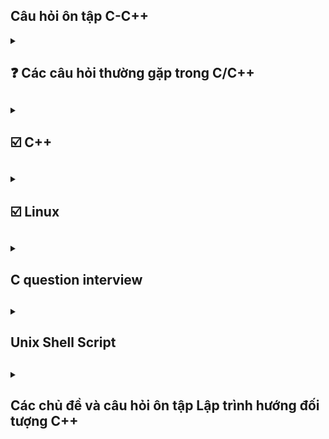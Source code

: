 ## Câu hỏi ôn tập C-C++ 
<details> 
<summary><h2> ❓ Các câu hỏi thường gặp trong C/C++<h2></summary>
<details>
    <summary><h3>⭐Tại sao lại sử dụng ngôn ngữ C<h3></summary>
    
C có nhiều ưu điểm chẳng hạn như : về mặc tốc độ, tính linh hoạt tính module và khả năng mở rộng. đặc biệt nó gần với ngôn ngữ máy cho khả năng linh hoạt vể kiểm soát vùng nhớ tác động lên phần cứng sâu hơn. 
</details>

<details>
    <summary><h3>⭐ Điểm khác biệt C/C++ <h3></summary>

C là ngôn ngữ cơ sở nền tảng cho nhiều ngôn ngữ khác, trong đó bao gồm c++, vì vậy c và c++ có nhiều điểm khác biệt nhau. C theo hướng thủ tục còn c++ hướng đối tượng. 
    
Hướng thủ tục là c chia nhỏ chương trình thành các hàm và hoạt động theo trình tự nhất định. C được trình bài theo hướng tuyến tính thông qua các hàm không có khái niệm lớp hay đối tượng như c++. các hàm của C thì hoạt động độc lập và không có khái niệm đóng gói hay kế thừa như c++.
Về biến thì các biến toàn cục và cục bộ được dùng để chia sẽ dữ liệu giữa giữa các hàm nhưng không có khả năng ẩn nó bên trong 1 đối tuọng .

Quy trình thực thi: thì C thực thi từ trên xuống dưới theo thứ tự, Không có khả năng Đa hình nay nạp chồng 1 cách linh hoạt như c++.

</details>

<details>
    <summary><h3> ⭐ Làm thế nào để tăng và giảm trong C <h3></summary>

++variable or variable++ 

> Sự khác nhau của chúng

++variable : Tăng trước sau dó mới dùng giá trị đó 
```c
int i = 7;
int x = 3;
int c = 7 + (++x) = 11;
```
variable++ : dùng rồi mới tăng 
```c
int i = 7;
int x = 3;
int c = 7 + (x++) = 10;
```

</details>

<details>
    <summary><h3>⭐ Khái niệm con trỏ treo lơ lửng trong C<h3></summary>

Là 1 con trỏ đến 1 vùng nhớ được giải phóng hay đến vùng nhớ k hợp lệ. Khi một con trỏ trở thành con trỏ lơ lửng việc sử dụng sẽ gây ra hậu quả không mông muốn. Khi ta cố gắng tri cập vào địa chỉ của con trỏ lơ lững ta có thể gặp lỗi runtime hay crash hoặc kết quả không đoán trước được.

</details>

<details>
    <summary><h3>⭐ Cách để bạn có thể lấy được dữ liệu người dùng <h3></summary>

Dùng scanf() để đọc giá trị từ bàn phím. Đọc dữ liệu theo các định dạng đã được chỉ định 
</details>

<details>
    <summary><h3>⭐ So sánh global variable và local variable <h3></summary>

- Về thời gian tồn tại
    G_var : tồn tại đến khi chương trình kết thúc.
    L_var : tồn tại trong func mà nó được khởi tạo và sẽ đươc giải phóng khi func kết thúc.
    Static L_var : sẽ tồn tại đến khi chương trình kết thúc. nhưng nó chỉ được gọi tại func khai báo nó. và giữ nguyên giá trị khi được gọi lại tại hàm.
- Về vị trí lưu trữ : 
    G_var: được lưu ở phân vùng data or bss tùy thuộc vào cách khai báo.
    L_var: được lưu tại phân vùng stack của bộ nhớ.
    static l_var : được lưu tương tự như G_var. 

</details>

<details>
    <summary><h3>⭐ String có phải là một kiểu dữ liệu không <h3></summary>

- String không phải là một kiểu dữ liệu nguyên thủy. thay vào đó chuổi trong C được biểu diễn thông qua một mảng ký tự(char []) được kết thúc bằng '\0' null character.
- String có thể được khai báo ở stack head hay là cả .rodata (read only data) dùng con trỏ để trỏ đến phân vùng đó.

</details>

<details>
    <summary><h3>⭐ Library<h3></summary>
Có 2 loại lib là static lib và dynamic lib(shared lib)
>> Sự khác nhau giữa chúng 
    Static lib : là tập hợp các file object đã biên dịch sẵn liên kết lại thành 1 file .a (unix) hay lib(win) Khi biên dịch toàn bộ mã cần thiết từ static lib sẽ được nhúng thảng vào file thực thi . 
    = load nhanh hơn không cần reslove symbol lúc runtime 
    = file thực thi lớn, cần build lại chương trình lúc cập nhật, có thể taoj bản dư thừa củ cùng một thư viện dùng các ứng dụng khác nhau 
    dynamic lib: là thư viện biên dịch riêng biệt .so (unix) hay .dll (win) khi biên dịch chỉ thông tin metadata và sysbol được nhúng vào file thực thi 
    = kích thước file thực thi nhỏ hơn, dễ cập nhật thư viện mà không cần build lại chương trình, các ứng dụng khác nhau có thể dùng chung 1 bản thư viện 
    = Phụ thuộc vào file trên hệ thống thiếu .so hay dll sẽ không chạy, việc resolve symbol có thể mất thời gian lúc runtime, rủi ro version mismatch
</details>

<details>
    <summary><h3>⭐ Khái niệm statck trong C/c++<h3></summary>

là dạng cấu trúc dữ liệu FILO: có nghĩa là dữ liệu đưa vào đầu tiên sẽ nằm dưới đái và khi lấy ra sẽ lấy từ trên xuống.
Stack có bộ nhớ rất thấp tùy thuộc vào kiến trúc hệ điều hành. nếu khai báo vượt quá sẽ gây ra lỗi tràn stack (Stack overflow)
</details>

<details>
    <summary><h3>⭐ Điều gì xảy ra khi một ngoại lệ (exception) được ném ra và không được bắt<h3></summary>

- Ứng dụng bị dừng đột ngột : hệ điều hành trình biên dịch sẽ chấm dứt quá trình thực thi của chương trình để ngăn chặn hành vi không mong muốn 
- Thông báo lỗi hệ thống
- Rò rỉ tài nguyên : Ngoại lệ xảy ra trong khi tài nguyên như tệp tin, bộ nhớ hoặc kết nối mạng đang được sử dụng mà không có cơ chế giải phóng có thể dẫn đến rò rỉ tài nguyên.
- Trạng thái không nhất quán : Nếu chương trình thực hiện 1 thao tác quan trọng(ví dụ như cập nhật dữ liệu) dữ liệu có thể bị sai lệch hoặc không được lưu trữ đầy đủ 
- Ảnh hưởng đến trạng thái người dùng : Trong các ứng dụng giao diện người dùng một ngoại lệ không được xử lý có thể khiến ứng dụng bị treo .
</details>

<details>
    <summary><h3>⭐ Điều gì xảy ra khi ta cố gắn giải phóng con trỏ đã giải phóng trc đó <h3></summary>

- Lỗi segmentation fault Hệ thống có thể phát hiện lỗi truy cập bộ nhớ không hợp lệ và chấm dứt chương trình với lỗi segmentation fault 
- Lỗi khó đoán định : Bộ nhớ có thể thay đổi không mong muốn, dẫn đến hành vi kỳ lại trong chương trình mà khó xác định nguyên nhân .
- Rò rỉ hoặc hỏng bộ nhớ: một số hệ thống quản lý bộ nhớ có thể cấp phát lại vùng nhớ bị giải phóng, gây ra lỗi truy suất dữ liệu hoặc chương trình treo.
- Lỗ hỏng bảo mật 
</details>

<details>
    <summary><h3>⭐ Cấu trúc dữ liệu tree<h3></summary>

- Là một kiểu cấu trúc phân cấp trong đó mỗi phần tử(node) có thể có nhiều phần tử con Một số loại cây phổ biến 

Binary tree(cây nhị phân) : mỗi note có tối đa 2 phần tử con  
binary search tree cây nhị phân có tính chất đặt biệt. Với mỗi node, tất cả các giá trị bên trái nhỏ hơn node và các giá trị bên phải lớn hơn node 
B-tree : được dùng trong nhiều hệ thống tệp
AVL-tree Cây Bts có thêm tập tính cân bằng để đảm bảo hiệu xuất tốt khi tìm kiếm.  
</details>

<details>
    <summary><h3>⭐ Khái niệm binary tree<h3></summary>

-> cấu trúc dữ liệu dạng cây mỗi node có tối đa 2 node con một bên trái 1 bên phải , có 1 node root từ đó các node con được xây dựng dựa trên node root. 
-> Có thể rỗng, tức là không có node nào. 

</details>

<details>
<summary><h3>⭐ Sự khác biệt của delete và delete [] trong c++<h3></summary>

-> cả 2 đều được dùng để giải phóng bộ nhớ của một đối tượng được cấp phát bằng new.
->> delete : giải phóng một đối tượng được cấp phát bằng new.
->> delete[] : giải phóng một mảng đối tưởng cấp phát bằng new[].
</details>

<details>
<summary><h3>⭐  <h3></summary>
</details>
</details>

<details>
<summary><h2>☑️ C++ <h2></summary>

<details>
<summary><h3>🌏 Class and Object<h3></summary>

-> Class là gì :  class là một kiểu cấu trúc dữ liệu trong c++ do người dùng tự định nghĩa dùng để mô tả các thuộc tính và phương thức. class là một khuôn mẫu sẽ không tốn bộ nhớ ram cho đến khi được dùng để khởi tạo.
-> object là gì : là 1 đối tượng được khai báo tư class và nó sẽ chiếm một vùng nhớ cụ thể trên ram để lưu trữ dữ liệu và cung cấp các phương thức của class.

<details>
<summary><h4>💙 Constructor and destructor <h4></summary>
-> Constructor là gì : Constructor là 1 phương thức đặt biệt, được gọi khi khởi tạo object. mục đích là khởi tạo giá trị ban đầu cho obj. 
->> Đặc điểm : có trùng tên với class và không có kiểu trả về kể cả kiểu void, có thể overload được với các parameter khác nhau.

-> Destructor  là gì : ngược lại với destructor là 1 phương thức được gọi tự động khi object ra khỏi phạm vi hoạt động hoặc bị giải phóng.
->> Đặc điểm : giống tên class nhưng có dấu ngã và kcos tham số và k overload.

</details>
<details>
<summary><h4>💙 Copy constructor<h4></summary>

-> là 1 contructor đặt biệt để tạo 1 đối tương mới bằng cách sao chep giá trị của 1 obj hiện có. nó được dùng nếu bạn muốn đảm bảo quá trình copy 1 cách chính xác và và kiểm soát được hành vi sao chep. 
->> Tham số truyền vào là 1 tham chiếu hằng đến 1 obj 
->> copy là 1 khái niệm và deep copy hay shallow là 1 quá trình thực hiện 

```c++
class obj1 {
    public:
    int x ;
    obj1(int a) : x(a){}
    obj1(const obj1 &a){
        x = a.x;
    }
};

int main(void){
    obj1 myObj(2);
    obj1 my_2 = myObj;
    printf("%d",my_2.x); // => out 2
    return 0;
}
```
</details>
<details>
<summary><h4>💙 Move constructor <h4></summary>

-> Move constructor la gi : là 1 constructỏ đặc biệt thay vì sao chép lại nó sẽ lấy giá trị của 1 obj sẵn có và đặt giá trị của obj có sẵn về trạng thái hợp lệ nhưng rỗng (con trỏ của đối tượng cũng sẽ là con trỏ null pointer) 

-> ứng dụng: khi làm việc với dữ liệu lớn(như mảng hay danh sách hoặc đối tượng có vùng nhớ động) thì giúp giảm tài nguyên và tối ưu chi phí. đảm bảo thao tác nhanh chống mà không tạo ra bản sao.

```c++
class obj1 {
    public:
    int* x ;
    obj1(int a) : x(a){}
    obj1(obj1 &&a){
        x =new int(a.x);
    }
};

int main (void){
    obj1 my_1(2);
    obj1 my_2 = std::move(my_1);
    my_1.x ; /// khong co gi
    my_2.x ; /// 2
}
```
</details>

<details>
<summary><h4>💙 Shallow copy <h4></summary>

-> tạo bản sao chứa tham chiếu hoặc con trỏ đến dữ liệu góc thay vì sao chép toàn bộ. vì vậy khi thay đổi giá trị thì đối tượng gốc cũng bị ảnh hưởng. do cùng tham chiếu đến 1 địa chỉ.
-> lưu ý shallow copy có thể gây lỗi , đặt biệt trong trường hợp giải phóng bộ nhớ. con trỏ obj còn lại sẽ bị tình trạng con trỏ lơ lửng.
```c++
class obj1 {
    public:
    int* x ;
    obj1(int a) {
        x = new int (a);
    }
    obj1(const obj1 &a){
        x =a.x;
    }
};

int main (void){
    obj1 my_1(2);
    obj1 my_2 = my_1;
    my_1.x ; /// 2
    my_2.x ; /// 2
}
```
</details>
<details>
<summary><h4>💙 Deep copy  <h4></summary>

-> là cách sao chép mà các đối tượng bằng cachs nhân bản hoàn toàn và nó đều đọc lập và không chia sẽ vùng nhớ với đối tượng gốc.
```c++
class obj1 {
    public:
    int* x ;
    obj1(int a) {
        x = new int (a);
    }
    obj1(const obj1 &a){
        x =new int (*a.x);
    }
};

int main (void){
    obj1 my_1(2);
    obj1 my_2 = my_1;
    my_1.x ; /// 2
    my_2.x ; /// 2
    *my_2.x =3;
    my_1.x ; /// 2
    my_2.x ; /// 3  
}
```

</details>
<details>
<summary><h4>💙 Friend  <h4></summary>

-> dungf để khai báo một hàm hoặc 1 class là bạn bè của 1 class khác khi 1 hàm hoặc 1 class đuocwj khai báo friend nó có quyền truy cập vào các thành viên (private) or protected mặc dù theo mặc định thì các hàm này chỉ cps thể truy cập từ bên trong class.
```c++
class myObj{
    private : 
    int x;
    public :
    myObj(int a) : x(a){}

    friend void display (const myObj &obj);
}

void display (const myObj &obj){
    printf("%d", obj.x);
}

int main (){
    myObj o1(1);
    display(o1); // 1
    return 0;
}
/////////////////
class myObj{
    private : 
    int x;
    public :
    myObj(int a) : x(a){}

    friend class B;
}
class B{
    public:
    void display (const myObj &obj){
    printf("%d", obj.x);
}
}

int main (){
    myObj o1(1);
    B o2;
    o2.display(o1); // 1
    return 0;
}
```
</details>
<details>
<summary><h4>💙 this pointer <h4></summary>

-> COn tror this được sử dụng bên trong class giúp tham chiếu đến đối tượng hiện tại đang goi thành viên của class. 

->> Chỉ dùng bên trong class luôn trỏ đến đối tượng hiện tại tức là đối tượng mà phương thức đó đang gọi giúp tham chiếu đến chính đối tượng hiện tại đâg gọi thành viên của class. Hữu ích khi có sự trùng lập giữa biến và tham số giúp phân biệt rõ ràng hơn

</details>
</details>

<details>
<summary><h3>🌏 Overloading <h3></summary>

- Overloading là gì : là một kỹ thuật trong c++ cho phép nạp chồng các hàm toán tử có tên trùng nhau nhưng có các chức năng khác nhau, dựa vào số lượng hoặc kiểu tham số mà ta cung cấp. overloading giúp cho mã nguồn linh hoạt và dễ đọc hơn

- lưu ý khi dùng không thể overload :: .* . . hai hàm chỉ dựa trên kiểu trả về

- overloading  function : sử dụng 1 tên hàm cho nhiều chức năng dựa vào tham số truyền vào.
- operator overloading : mở rộng chức năng của toán tử để làm việc với kiểu dữ liệu tùy chỉnh.

<details>
<summary><h4>💙 copy <h4></summary>

- Khi operator overloading = kiểm soát đối tuongjw được gán từ đối tượng khác

- Toán tử này nó khác với copy constructor nó chỉ được gọi khi cả 2 đã tồn tại 

```c++
class my_obj{
    private :
        int * data;
    public :
        my_obj(int a){
            data = new int(a);
        }
        my_obj& operator=(const my_obj& obj){
            if (this != &obj){
                delete data;
                *(this->data) = new(*obj.data);
            }
            return *this;
        }
};

int main void {
    my_obj o1(12);
    my_obj o2(1);
    o2 = o1;
    // o2.data =12
}

```
</details>
<details>
<summary><h4>💙 Move <h4></summary>

tương tự như move constructor thì move operator cũng là duy chuyển dữ liệu từ đối tượng này sang đối tượng khác và đưa dữ liệu của đối tưởng củ thành rỗng . chỉ khác là nó chỉ áp dụng cho 2 đối tượng đã tạo rồi. 

```c++
class my_obj{
    private :
        int * data;
    public :
        my_obj(int a){
            data = new int(a);
        }
        my_obj& operator=(const my_obj& obj){
            if (this != &obj){
                delete data;
                *(this->data) = new(*obj.data);
                obj.data = nullptr; 
            }
            return *this;
        }
};

int main void {
    my_obj o1(12);
    my_obj o2(1);
    o2 = std::move(o1);
    // o2.data =12
    // o1.data = null
}

```
</details>

<details>
<summary><h4>💙 member function <h4></summary>

- khi overloading member function thì các member đó có thể cùng trong 1 class cùng tên với nhau nhưg sẽ khác các parameter 
</details>

</details>

<details>
<summary><h3>🌏 Inheritance <h3></summary>

- Inheritance là gì : Cho phép các lớp con kế thừa các thuộc tính và phương thức của lớp khác. Mục đích là giảm thiểu mã nguồn tái sữ dụng lại mã.

- public Inheritance : lớp con kế thừa các thành phần của lớp cha và đặt nó ở trạng public bên lớp con. các trạng thái protected được kế thưa nhưng sẽ vẫn ở trạng thái protected và chỉ có thể truy cập bằng các phương thức được cup cấp ở lớp con.Đối vói private khi kế thừa thì lớp con vẫn có nhưng các thành phần này phải được gọi từ public tại lớp cha khai báo và lớp con kế thừa.

- protected Inheritance : lớp con kế thừa và đặt các kế thừa ở trạng thái protected tức là không thể gọi bên ngoài nhưng có thể gọi thông qua các method mà lớp con cung cấp và có thể kế thừa cho các lớp con tiếp theo.

- private Inheritance : Lớp con kế thừa và đặt tất cả các thuộc tính về pravite. thành viên private của lớp cha vẫn phải gọi qua phương thức được khai báo ở lớp cha. còn các thành viên ở protected or public vẫn có thể truy cập qua phương thức của lớp con. nhưng các kế thừa sau sẽ phải được gọi qua phương thức của lớp lớn hơn.

<details>
<summary><h4>💙 Constructor and destructor <h4></summary>

- Khi lóp con được khởi tạo thì nó sẽ gọi constructor của lớp cha trước. nếu lớp cha không có constructor thì chương trinhf sẽ tạo 1 constructor cho lớp lớp đó. nếu lớp cha k khai báo constructor defaul mà khai báo constructor có tham số cài đặ thì lớp con phải gọi tường minh trước VD:
```c++
class parent {
    private : 
        int data;
    public :
        parent(int a) : data(a){}
};

class child : public parent {
    private : 
        int data;
    public :
        chill(int value ) : parent(value){}
};
```

</details>

<details>
<summary><h4>💙 Copy and move <h4></summary>

Copy hoặc Move Constructor trong Kế thừa:

Copy/Move Constructor không chỉ ở lớp con mà còn ở lớp cha:

Khi lớp con có copy constructor hoặc move constructor, lớp con phải tường minh gọi copy hoặc move constructor của lớp cha.

Nếu không gọi tường minh, copy/move constructor mặc định của lớp cha (nếu có) sẽ được gọi tự động.

Constructor mặc định và Constructor đặc biệt:

C++ sẽ tự động tạo constructor mặc định (default constructor), copy constructor mặc định, hoặc move constructor mặc định cho lớp, nhưng:

Chỉ khi lớp không khai báo bất kỳ constructor nào.

Nếu lớp có các trường hợp đặc biệt như con trỏ hoặc quản lý vùng nhớ động, và không định nghĩa copy/move constructor tường minh, các constructor mặc định có thể không được tạo, dẫn đến lỗi biên dịch hoặc lỗi khi chạy chương trình (runtime).

Khi đã khai báo constructor bất kỳ:

Nếu một lớp đã khai báo constructor (ví dụ, constructor có tham số), C++ sẽ không tạo constructor mặc định hoặc copy/move constructor mặc định.

Điều này là do C++ coi rằng lập trình viên muốn tự kiểm soát cách đối tượng được khởi tạo.

Khi lớp cha chỉ có constructor tham số, mà lớp con không gọi tường minh copy/move constructor của lớp cha, điều này sẽ gây lỗi biên dịch.

Hậu quả khi không gọi tường minh trong kế thừa:

Khi lớp cha không có constructor mặc định và lớp con không gọi tường minh copy/move constructor của lớp cha, chương trình không thể biên dịch được do thiếu cách khởi tạo phù hợp cho lớp cha.

</details>

</details>

<details>
<summary><h3>🌏 Polymorphism  <h3></summary>

- là tính đa hình trong lập trình hướng đối tượng cho phép 1 đối tượng có thể biểu diễn theo nhiều thuộc tính khác nhau giúp tăng tính linh hoạt mở rộng trong thiết kế chương trình.

- có 2 loại đa hình : 
    
    compiler-time polymorphims : đây là loại đa hình quyết định cách thức hoạt động  của đối tượng tại thời điểm biên dịch chương trình.

    runtime polymorphism : quyết đinh cách thức tại thời điểm chạy. DDuocj thực hiện thông qua kế thừa hoặc hàm ảo hóa(virtual function)

<details>
<summary><h4>💙 Virtual <h4></summary>

- là 1 method trong lớp base được thiết kế để có thể ghi đè bởi các lớp dẫn xuất, cho phép thực hiện runtime-polymorphism. 

- khi 1 phương thức được khai báo virtual điều này có nghĩa là lớp dẫn xuất có thể overide lại cùng tên cùng tham số 

- c++ tạo 1 bảng đặt biệt Vtable chứa các con trỏ đến các phương thức tương ứng của đối tượng thay vì phương thức của lớp cơ sở. tại thời gian chạy con trỏ được sử dụng đê truy cập đến phương thức thực tế của đối tượng. 

- Dùng chung virtual cùng với destructor trong kế thừa đảm bảo destructor của lớp cơ sở được gọi một cách chuẩn sat ví dụ như trong trường hợp dùng con trỏ lớp cơ sở để quản lý đối tượng của lớp dẫn suất mà không dùng virtual thì khi chúng ra giải phóng con trỏ chỉ giải phòng vùng nhớ của lớp cơ sở lớp dẫn xuất k được gọi destructor đúng cách.

vd : khi dùng chung với virtual destructor

```c++
class base{
    private :
        int a
    public : 
        base(int a) : this->a(a){}
        virtual ~base(){
            cout << "Base destructor called" << endl;
        };
};

class derived : public base {
    private:
    int* data;

public:
    derived() {
        data = new int[100]; // Cấp phát vùng nhớ
        cout << "Derived constructor called" << endl;
    }

    ~derived() { // Destructor của lớp dẫn xuất
        delete[] data; // Giải phóng vùng nhớ
        cout << "Derived destructor called" << endl;
    }
};

int main(void){
    base *obj = new derived();
    delete obj;
}
```

    output : Derived destructor called
             Base destructor called




</details>
<details>
<summary><h4>💙 Abstract <h4></summary>

- Đươc sử dụng để định nghĩa 1 khung chung hoặc giao diện cho các lớp dẫn suất. Nó k được sử dụng trực tiếp mà được khai báo qua các lớp con.

- Note : các lớp kế thừa phải khai báo nó không thì chính lớp đó cũng thành 1 abstract . Nên có các virtual destructor để đảm bảo được hủy đúng cách.

- lợi ích là nó tanwng tính linh hoạt và khả năng mở rộng. các lớp mới dễ dàng kế thừa và triển khai mà không cần thay đổi mã nguồn hiện tại. Hổ trợ đa hình giúp các đối tượng khác nhau có thể xử lý thông qua 1 giao diện chung.

</details>
</details>

<details>
<summary><h3>🌏 Smart pointer  <h3></summary>

- smart pointer là một khái niệm dùng để quản lý tự động vùng nhớ động và tài nguyên, thay vì phải lo lắng về việc giải phóng vùng nhớ sau khi dùng. Smart pointer sẽ tự động giải phóng sau khi dùng tránh rò rỉ và duoble delete trong lập trình.

- Các loại smart pointer

    Unique pointer : Chỉ định rỏ quuyền sở hữu ownship của tài nguyên , tại 1 thời điểm chỉ có 1 unique pointer không thể sao chép nhưng có thể move nó. 

    Share poniter : Hổ trợ nhiều đối tượng chia sẽ quyền sở hữu, nó dùng reference count để đếm số lượng đối tượng đang sở hữu khi mà = 0 thì sẽ tự động giải phóng vùng nhớ. 

```c++
int main (void){
    std::share_ptr<int> ptr_1 = std::make_share<int>(20); // count = 1
    {
        std::shared_ptr<int> ptr2 = ptr1; //count = 2
    }
    //count = 1
    return 0;  // count = 0

}
```
    Luu y khi dùng share_pointer phải tránh vòng lập tham chiếu như share A = share b ; và share b lại = share a nếu như vậy referent count sẽ không bao giờ bằng 0; 

    Cách giải quyết là dùng weak pointer vì weak pointer không tăng vòng lập tham chiếu. nó chỉ theo dỗi share poniter mà không tham gia vào quyền sở hữu

</details>

<details>
<summary><h3>🌏 STL<h3></summary>

- Là 1 thư viện tiêu chuẩn trong c++ cung cấp 1 tập hợp các công cụ mạnh mẻ trong c++ để làm việc với cấu trúc dữ liệu và thuật toán. Nó được thiết kế để giúp Dev dễ dàng thao tác với dữ liệu đồng thời đảm bảo tính hiệu quả trong việc quản lý bộ nhớ, xử lý các phép toán, và thực thi các thuật toán phổ biến. 

- Container : là 1 cấu trúc dữ liệu giúp nó quản lý cá nhóm phân tử  các contaner tiêu biểu như list vector 

- Algorithm : STL cung cấp các thuật toán được định nghĩa trước để xử lý dữ liệu như: Sắp xếp (sort) Tìm kiếm (find) Duyệt (for_each) Loại bỏ (remove) Thuật toán hoạt động trên các container thông qua iterators.

- Iterarors : Iterators là công cụ để duyệt qua các phần tử trong containers. Nó tương tự con trỏ, giúp bạn truy cập tuần tự các phần tử.

- Lợi ích của STL:

        Tăng năng suất lập trình:
        Giảm thời gian viết mã nhờ các công cụ đã được tối ưu và thử nghiệm kỹ lưỡng.

        Tính linh hoạt:
        STL cung cấp các công cụ có thể làm việc với bất kỳ loại dữ liệu nào thông qua templates.

        Hiệu suất cao:
        Các cấu trúc dữ liệu và thuật toán trong STL được tối ưu hóa để hoạt động hiệu quả cả về tốc độ và sử dụng bộ nhớ.

        Mã nguồn dễ đọc và bảo trì:
        Sử dụng STL làm cho mã nguồn ngắn gọn, dễ hiểu và có tính module cao.

<details>
<summary><h4>💙 Templates <h4></summary>

- Cung cấp một cách để tạo ra các hàm hoặc các lớp mà kiểu dữ liệu được định nghĩa 1 cách tổng quát. Khi sử dụng templates c++ sẽ tạo ra các phiên bản cụ thể của các hàm hoặc các lớp tương ứng trong quá trình biên dịch

- Function templates : Cho phép định nghĩa hàm với kiểu dữ liệu tổng quát

vd 
```c++
template <typename T>
T add(T a, T b){
    return a+b;
}

int main(void){
    add<float>(5.6, 1.2); // add = 6.7 float
    add<int>(12,3); // 15 int
}

```

- Class template : ddinhj nghia lop voi nhieu kieu du lieu khac nhau

```c++
template <typename A>
class base{
    A data;
    base(A data) : this->data(data){}
    ~base();
}

int main(){
    base<int> obj_1(1); // data = int = 1
    base<string> obj_2("Khoi"); // data = string = Khoi
}
```





</details>

</details>

<details>
<summary><h3>🌏 Lambda expressions<h3></summary>

- Là 1 hàm ẩn danh được khai báo ngay tại nơi cần sử dụng. nó hoạt động như 1 hàm bình thường nhưng có 1 số điểm khác biệt : Không cần đặt tên , có thể truyền trực tiếp vào hàm khác, có thể bắt biến từ môi trường bên ngoài. 

- lợi ích viết hàm ngắn gọn xử lý lọgic ngay tại thời điểm và nó thích hợp với các hàm STL library.  

cấu trúc 
```c++
    [capture] (int x) {body}
    capture : bắt biến từ môi trường bên ngoài 
    (int x) : parameter 
    {body} : xử lý logic 
```

Vd 
```C++
int main (void){
    auto num = [](int a ){return a+1 };
    num(1); // num =2

    vector<int> a = {1,2,3,4,5};

    for_each(a.begin();a.end();
        [](int x){
            cout << x<<endl;
        } 
    );
}

```
</details>

</details>

<details>
<summary><h2>☑️  Linux <h2></summary>

- Là 1 hệ điều hành mã nguồn mở, thuộc họ hệ điều hành giống Unix được xây dựng dựa trên nhân linux. Nổi tiếng với tính linh hoạt ổn định và bảo mật. Thường dùng cho máy chủ, thiết bị nhúng và cả máy tính cá nhân. Đặc điểm nổi bật của Linux là mã nguồn mở, cho phép mọi ng có thể xem và sửa đổi và phân phối mã nguồn điều này làm cho cộng đồng mạnh mẻ và liên tục cải tiến. 

<details>
<summary><h3> porting <h3></summary>

- điều chỉnh và thích ứng mã nguồn của 1 driver vốn có để có thể hoạt động trên 1 kiến trúc khác .
Việc porting là cần thiết :
    - khác kiến trúc như ẢRM x86 
    - Thay đổi API kernel 
    \- Yêu cầu nền tảng cụ thể \
1. khi porting bạn cần làm các bước nào 
- đọc data sheet của thiết bị mục tiêu , tài liệu API kernel cảu phiên bản mục tiêu. 
- XẤc định mã nguồn driver hiện tại
- thiết lập toolchain phù hợp 

</details>

<details>
<summary><h3> Linux memory managetment<h3></summary>

- Không gian địa chỉ (address space)
    2 phần :
        
        Không gian địa chỉ ảo : mõi tiến trình có 1 không gian địa chỉ ảo riêng. Là 1 phạm vi địa chỉ mà một tiến trình nhìn thấy điều này mang lại 1 số lợi ích. 
        
            - các tiến trình không thể trực tiếp truy cập bộ nhớ của nhau. Tăng cường bảo mật và ổ định. 
        
            - các tiến trình sẽ làm việc với các địa chỉ ảo liên tục 
        
            - chả các trang bộ nhớ (demand paging) được sử dụng mới được tải vào bộ nhớ vật lý khi cần thiết.
       
        Không gian địa chỉ của kernel : kernel cũng có không gian địa chỉ riêng chứa mã và dữ liệu ánh xạ đến bộ nhớ vật lý. 

- Phân trang (paging): Cả không gian địa chỉ ảo và bộ nhớ vật lý đều được chia thành các trang cố định (thường 4kb trên x86)
    
    Bảng trang (table page) Kernel duy trì các bảng trang này để ánh xạ các địa chỉ ảo của tiến trình tới các địa chỉ vật lý thực tế. .
    
    TLB (translation Lookaside buffer) : tăng tốc độ dịch từ địa chỉ ảo sang địa chỉ vật lý bằng cách lưu các ánh xạ gần nhất. 

- Không gian của 1 địa chỉ ảo của 1 tiến trình được chia thành các vùng nhớ khác nhau. stack heap data text bss

1. Linux sử dụng cơ chế phân trang như nào ?

    - Chia Bộ nhớ : Bộ nhớ Vật lý ram được chia thanhf các page. 
                    Không gian địa chỉ của 1 tiến trình cũng được chia thành các trang ảo.

    - Ánh xạ (mapping) : Khi 1 tiến trình truy cập một địa chỉ ảo, phần cứng sẽ phối hợp với kernel để dịch địa chỉ ảo thành 1 địa chỉ vật lý tương ứng. 

    - Demand paging là linux sử dụng 1 kỹ thuật gọi là Demand paging để 1 trang ảo chỉ được tại vào địa chỉ vật lý khi tiến trình thực sự cố gắng truy cập vào. Khi 1 tiến trình khởi chạy hầu hết cac tiến trình của nó không được tải .

    - Page fault: nếu tiến trình truy cập vào 1 trang chưa được tại vào địa chỉ vật lý trên ram or là đã bị swaping) Khi đó cpu sẽ chuyển quyền cho điều khiển cho kernel 
</details>
<details>
<summary><h3> process <h3></summary>

tạo ra 1 tiến trình mới bằng dùng hàm fork tiến trinhg gọi fork thì tiến trình đó được gọi là tiến trình cha. tiến trình con đucợ tạo ra sẽ copy lại các thuộc tính của tiến trình cha nhưng 2 tiến trình này sẽ nằm riêng biệt ở 2 vùng nhớ khác nhau. 

2 lệnh ;à getpid() : gọi id của tiến trình đang gọi nó
        getppid() : gọi ra id của tiến trình cha.

Process managemet : 

khi tiến trình con kết thúc (exit()) thì sẽ gửi đến process cha 1 status tiến trình cha sẽ bắt status đó bằng hàm wait ().
khi wait đucợ gọi nó sẽ bị block. wait() trả về 2 giá trị 1 pid, 2 status kết thúc(fail or true) 
wait có 1 hạn chế là nếu có nhiều process con thì bất cứ tiến trình con nào kết thúc wait đều trả về. nên sinh ra 1 wait id để xác định đúng tiến trình con kết thúc

tiên trnhf orphane và zombie :
Khi tiến trình cha kết thúc trước tiến trình con thì process con gọi là process mồ côi(orphane). 
    Tiến trình con khi này được tiến trình lớn hơn PID =1 thu làm con
Khi con bị skill trước khi cha gọi wait thì tiến trình đó là tiến trình zombie
    Con nó sẽ không thể dùng kill để kết trình được nữa.
    -> các rủi ro : tài nguyên của hệ thống là giới hạn nên các tiến trình cũng có số lượng nhất định
    dẫn đến các bảng pid_t 
    cách giải quyết là kill process cha process zombie sẽ trở thành process mồ coi được pid 1 quản lý bên trong thằng 1 sẽ tự động gọi ra wait để thu nhận con. 
    dùng signal child để bắt lấy mỗi khi tiến trình con kết thúc. 

</details>
<details>

<summary><h3>⏩ Linux file system <h3></summary>

- Tổng quan về file 
    
    Regular file : các file như file text, file excutable
    Directories file : file chứa các file khác.
    Character device file: file đại diện cho các thiết bị không có địa chỉ vùng nhớ. (các ngoại vi như chuộc )
    Block deviec file: File đại diện cho các thiết bị có địa chỉ vùng nhớ (usb bộ nhớ)
    Link file : file đại diện cho file khác. 
        -Hard link: Chia sẻ dữ liệu, file này mất thì file kia vẫn dùng được.

        -Soft link: Chỉ dẫn đường tới file gốc, file gốc mất thì link bị "hỏng."
    
    Socket file : file đại diện cho socket
    pipe file : file đại diện cho pipe

- Phân quyền 

    -rwxrw-rw-

    dấu dầu tiên là loại file 
    3 vị trí têp là là user (u) : 
    3 vị trí kế là group (g) : Linux cho phép add ng dùng vào group nên chỉ có ng trong group mới được sữa
    3 vị trí cuối là other (o) : ai cũng có quyến sữa

    read (r), write (w), excute(x)

lệnh đổi user , sudo chown <name> <file>
lệnh đổi về root 
sudo chown root file_name
Thay đổi nhóm:

bash
sudo chown :root file_name
Thay đổi cả user và group:

bash
sudo chown root:root file_name

giao tiếp với file có các hàm như system call 

open (file, flag mode) return fd(file descriptor)

write (fd, buf, size)




</details>
<details>

<summary><h3>⏩ Multi-Threading <h3></summary>

- cho phép chương trình thực thi nhiều tác vụ đồng thời với nhau. từ đó tăng hiệu suất và giảm thời gian chờ của ứng dụng 

- contextswitch time : thread switch lẹ hơn process.
- Share memory : các thread nằm cùng 1 process dễ dàng trao đổi dữ liệu với nhau . Trên hệ thống multi-core thì các thread có thể hoạt song song với nhau. Nếu 1 thread mà bị block thì các thread khác vẫn hoạt động bình thường. và khi tạo 1 thread thì chúng sẽ được đặt trong stack segment. 

- Nếu crashed thì các threads trên cùng 1 process sẽ bị tạm dừng ngay. Các thread thì nó sẽ ngang hàng với nhau. 

- Để định danh 1 thread thì nó là threadID có thể là số nguyên hoặc nó là 1 struct thông thường nó là 1 struct. Để mà so sánh 2 thằng struct này thì có hàm pthread_self() : threadID và pthread_equal() : truyền vào 2 thread và trả lại kết quả xem nó có giống nhau không .

- Khi viết 1 hàm main process thì hàm đó đc gọi là main thread luôn. tiến trình mà chỉ có main thread thì đơn luồng. còn tiến trình mà tạo thread là đa luồng. 

</details>
<details>

<summary><h3>⏩ Socket <h3></summary>

- là 1 cơ chế truyền thông cho phép các tiến trình có thể giao tiếp với nhau trên cùng 1 thiết bị hay kể cả là khác thiết bị.

- socket được đại diện bởi 1 file socket descriptor. thông tin được mô tả trong file socket 1 domain, type, protocol. 

-> Domain : Unix domain, Internet domain

    Unix domain : giao tiếp giữa các tiến trình trê cung 1 thiết bị.

    Internet domain : giao riếp thông qua Internet IPV4 IPV6.

-> Type có 2 loại : 

    Stream socket (TCP) : qua 3 bước bắt tay để tạo liên kết 
    -> Bind 
    -> Listen 
    -> accept 
    - dữ liệu truyền đi tin cậy đảm bảo nhận theo thứ tự , yêu cầu tạo kết nối trước khi truyền, thường dùng khi chuỗi dữ liệu bit

    Datagram socket (UDP) : nó đơn giản hơn TCP
    - Không tin cậy dữ liệu truyền đi có thể mất, khoogn theo thứ tự, không có thông báo khi truyền lỗi. Không cần tạo kế nối trước khi truền. Truyền data ngay cả khi tiến trình khác k tồn tại. Thường được dùng nếu dữ liệu là các gói tin,


-> ptotocol là cách thức đóng gói dữ liệu cung 1 cập Domain và type chỉ tồn tại 1 protocol nên thường bằng 0 

các bước dùng các system call socket (stream)

Master :
    socket : tạo file socket
    blind : gán socket với địa chỉ
    listen : lắng nghe các kết nối trong hàng đợi
    accept : chấp nhận các kết nối.
client
    connect -> master accept 

    sau đó giữa 2 socket sẽ trao đổi qua read anh write

các bước dùng các system call socket (UDP)

    socket : tạo file socket
    blind : gán socket với địa chỉ

    sau đó giữa 2 socket sẽ trao đổi qua read anh write
</details>
<details>

<summary><h3>⏩ Character device file <h3></summary>

- là mọt loại file trên linux/ unix dùng để giao tiếp giữa user space và kernel space bằng cách ghi và đọc từng byte thường được sử dungjh các thiết bị như usb, thiết bị ngoại vi. đây là cách hữu ích để truyền dữ liệu hoặc gửi yêu cầu. 

- Majo và Minor Là : Là 2 thông số quan trọng trong quản lý các thiết bị và tệp thiết bị. Major number đại diện cho trình điều khiển tương ứng mà kernel dùng để giao tiếp với thiết bị. Minor number là loại cụ thể mà Major quản lý. 

- Class đại diện cho 1 nhóm thiết bị cùng loại giúp cho việc tổ chức và quản lý thiết bị tốt hơn. khi tạo classs các thiết bị cùng 1 class sẽ xuat hienj trong sys/class.

- class hổ trợ tạo device file tương ứng trong dev khong cần phải tạo thủ công bằng mknod. 

- dễ dàng mwor rộng tái sử dụng do nó tạo 1 giao diện chung cho tát cả các thiết bị trong cùng 1 nhóm 

- thích hợp với hệ thống sysfs nó sẽ tạo ra các entry tương ứng trong sysfs. Entry chứa các thuộc tính trạng thái của thiết bị cho phép người dùng hoặc ứng dụng thao tác với thiết bị thông qua các tệp trong sys/class

các lệnh tạo 

    int alloc_chrdev_region(dev_t * dev, unsigned baseminor, unsigned count, const char * name); lệnh cấp phát mijor, minor

    struct class : struct tạo class 

    struct class * __class_create(struct module * owner, const char * name, struct lock_class_key * key); : lệnh tạo class

    struct device * device_create(struct class * class, struct device * parent, dev_t devt, void * drvdata, const char * fmt, ...); lệnh tạo device
    
trong linux khi các lệnh tạo sẽ có các leebnhj hủy tương ứng

như class thì class_destroy, device_destroy
cấp phát thì có lệnh hủy cấp pháp unregister_chrdev_region : hủy đăng ký mijor and minor.

- Cấu trúc cdev struct là một phần của charactor device interface. Cấu trúc của nó giúp dễ dàng đăng ký và quản lý thiết bị với kernel. Mỗi thiết bị ký tự trong kernrnel thường được liên kết với instance của struct cdev. Nó liên kết thiết bị với hàm gọi hệ thống systemcall như open read, write , ioctl thông qua file_operations.

các thành phần chính của nó : 
    
    Kobject : đối tượng quản lý. 
    const struct file_opeartions *ops trỏ đến bảng hàm thao tác trên file
    dev_t dev : lưu Mijor minor.
    count : số lượng thiết bị quản lý

Example 
```c
#include <linux/module.h> 
#include <linux/fs.h>
#include <linux/device.h>
#include <linux/cdev.h>

struct __MDEV{
    struct class *m_class;
    dev_t m_dev;
    struct cdev m_cdev;
}mdev_t;

/*Function prototype*/
static ssize_t m_read(struct file *flip, char __user *buf, size_t size, loff_t *offset );
static ssize_t m_write(struct file *flip, char __user *buf, size_t size, loff_t *offset );
static int m_open(struct inode *inode, struct file *flip);
static void m_close(struct inode *inode, struct file *flip);

static struct file_operations fops = {
    .owner = THIS_MODULE,
    .read = m_read,
    .write = m_write,
    .open = m_open,
    .release = m_close
};
static int __init module_init(void){
    /*alloc region*/

    if (alloc_chrdev_region(&mdev_t.m_dev, 0,1,"m_dev") < 0){
        pr_err(" Alloc region failed\n");
    }

    /*create class*/
    mdev_t.m_class = class_create(THIS_MOUDLE,"class_dev");

    if(device_create(mdev_t.m_class,NULL, mdev_t.m_dev,NULL, "m_device") < 0){
        pr_err("error");
    }

    /*Create cdev struct*/
    cdev_init(&mdev_t.m_cdev,&fops);

    /*adding charracter device to the systerm*/
    cdev_add(&mdev_t.m_cdev,mdev_t.mdev, 1 );
}

```
</details>
<details>
<summary><h3>⏩ Sysfs<h3></summary>

Sysfs là gì : là 1 hệ thống tập tin ảo trong linux cung cấp giao diện giúp người dùng có thể truy cập và cấu hình các thông số của kernel thông qua hệ thống tập tin 
thường được gắn vào /sys nó thay thế /proc ở mục đích rỏ hơn ở thông tin hệ thống. 
sys tập trung vào thông tin phân cứng và kernel trong khi đó proc thì cung cấp tập trung vào thông tin tiến trình 

- Để tạo sysfs cần dùng kobject hoặc device_create_file() sau khi tạo sẽ xuất hiện entry bên trong /sys

- sysfs hổ trợ các thao tác độc ghi qua attribute có callback  show() để đọc hoặc strore() để ghi.

- ứng dụng thực tế quản lý thiết bị phần cứng mà không truy vấn trực tiếp đến kernel 

- Có thể thay đổi thông số kernel thông qua cách ghi data mà không cần reboot 

- nó có ảnh hưởng đến hiệu suất hệ thống nhưng không đáng kể vì nó lưu thông tin kernel ở dạng file text đơn giản. nếu 1 driver ghi vào file sys ở tốc độ cao nó có thể gây quá tải I/O.

- rủi ro khi dùng sysfs như : ghi nhầm thông tin phần cứng. Lộ thông tin phần cứng. cần đặt quyền truy cập đúng để tránh những thay đổi không mong muốn. 


</details>

<details>
<summary><h3>⏩ device-tree <h3></summary>

- Device tree là một file mô tả phần cứng ở dạng cấu trúc cây, mỗi device là 1 node mỗi node sẽ mang các thuộc tính và các thuộc tính có thể được mang dữ liệu hoặc để tróng.

- Vai trò của device tree : giúp hệ điều hành hiểu và quản lý phần cứng không sửa kernel. 
- Cấu trúc là dạng cây : với các device là các node, mỗi node có các thuộc tính và con của nó có thể là node khác. 
- Hoạt động : khi khởi động kernel sẽ đọc device tree để nhận diện phần cứng.
- Khai báo : thường được viết theo ngôn ngữ DTS(device tree source) và biên dịch thành DTB để kernel dùng. 
- ứng dungpj phổ biến trên các hệ thống linux chạy trên kiến trúc ARM đăcj biệt thiết bị nhúng.

cấu trúc device tree : 

kiểu dữ liệu số nguyên 32 bit đặt trong dấu <>
string trong dấu "".
boolean là 1 thuộc tính trống nếu khai báo trong device tree tức là nó true. không thì nó mặc địa false.

-> quy ước đặt tên : <name>[@address]{propertive} name lên đến 31 ký tự . address chỉ được dùng để truy cập vào node có thể không khai báo luôn. 

ALias, lable, pHandle

    aliases {
    ethernet0 = &fec;
    gpio0 = &gpio1;
    gpio1 = &gpio2;
    mmc0 = &usdhc1;
    [...]
    };
    gpio1: gpio@0209c000 {
        compatible = "fsl,imx6q-gpio", "fsl,imx35-gpio";
        [...]
    };
    node_label: nodename@reg {
        [...];
        gpios = <&gpio1 7 GPIO_ACTIVE_HIGH>;
    };

lable là cách để định danh 1 node bằng 1 cái tên duy nhất thực tế tên này được chuyển thành 1 giá trị 32bit ở DT compiler. ở ví dụ trên thì gpio1 và node_label là lable. 

Phandle là 1 giá trị 32bit liên kết với node. Và được sử dụng để định danh 1 node để có thể tham chiếu đến node dó từ thuộc tính của node khác. bằng cách sử dụng <&gpio1> ta có thể trỏ đến 1 node có tên là lable là gpio1

Để kernel có thể kiểm soát hể cả cây tìm 1 node thì khái niệm alias ra đời . Alias không được dùng trực tiếp tròn DT nhưng nó sẽ được kernel dùng. Ta có thể dùng hàm find_node_by_alias() để tìm đến 1 node 

lưu ý nến không định danh phandle ở node muốn trỏ tới thì phải dùng lable hoặc alias để dùng phandle tham chiếu đến nếu muốn gọi node từ node kahcs

vd khong dùng lable tham chiếu phải định danh phandle là số nguyên ở node muốn dùng làm tham chiếu 

    gpio@0209c000 {
        compatible = "fsl,imx6q-gpio";
        phandle = <0x1>;  // Định danh node bằng phandle
    };

    led {
        gpios = <&0x1 7 GPIO_ACTIVE_HIGH>;
    };





</details>

<details>
<summary><h3>⏩ U-boot <h3></summary>

- là 1 bootloader mã nguồn mở sử dụng rộng rải trong embedded linux để khởi động hệ thống và tải kernel vào bộ nhớ. U-boot hỗ trợ nhiều kiến trúc phần cứng khác nhau từ ARM, x86, đến powerPC. U-bôot giúp nhà phát triển thiết lập hệ thống ban đầu và chuẩn bị môi trường để kernel hoạt động. 

- các giai đoạn trong quá trình của u-boot gòm :
    - giai đoạn rom code mã rom đươc nhà phát triển nạp sẵn vào flash để tiềm kiếm bộ nhớ ngoài để tải và thực thi giai đoạn SPL
    - SPL (seconds program loader) : Là 1 chương trình nhỏ của rom code.(thường nó được load và chạy file MLO) dùng để khởi tạo DRAM và tải TPL hoặc load thẳng u-bool đầy đủ. 
    - TPL (thirt program loader) : thường chỉ xuất hiện trên các hệ thống phức tapj dùng để thực hiện các khởi tạo bổ sung trước khi u-boot được tải.
    - Giai đoạn U-boot : U-boot đầy đủ được tải vào bộ nhớ, cho phép người dùng thực thi tải kernel và hệ thống file root  

Cấu trúc u-boot : 
    MLO/Image
    tệp uEnv.txt : tùy chỉnh các hành vi của u-boot như viết script để thực thi các hành vi boot 
    

Các lệnh thường dùng trong U-boot

    bdinfo : xem thông tin hệ thống phần cứng hiện tại 
    printenv: in ra tất cả các biến môi trường hiện đang lưu trong u-boot 
        loadaddr : địa chỉ load kernel 
        fdtaddr : địa chỉ device tree
        bootcmd : thiết bị boot
        in ra 1 biến cụ thể printenv <name>

    các lệnh liên quan : 
        setenv : đặt sửa 1 biến môi trường
        saveenv : lưu lại 

    mmc list : kiểm tra các thiết bị mmc (sd card, emmc)

    lệnh load kernel vào vùng địa chỉ 
    step 1 chọn ổ sd card hoặc emmc : mmc dev 0 
    step 2 load kernel từ file zImage được lưu /boot/,, : 
        load <mmc> <loại mmc : partinsion> <address on ram> <file path image>
        vd : load mmc 0:1 ${loadaddr} /boot/zImage
    step 3 load devietree
        trương tự như load kernel 
    step 4 dùng lệnh boot để boot và
        bootz : zImage
        bootm : fitImage, uImage
        booti : arm4 Image
    
</details>

<details>
<summary><h3>⏩ Cross compiler<h3></summary>

- Cross compiler là gì : là quá trình biên dịch mã nguồn trên một máy tính có kiến trúc khác với thiết bị mục tiêu. Thường được thực hiện trên các máy có cấu hình mạnh để tạo ra các tệp thực thi chạy trên các kiến trúc nhỏ gọn có cấu hình không mạnh để tối ưu thời gian build. 

- Tại sao lại dùng cross compiler : 

    - tiết kiệm tài nguyên : thiết bị nhúng thường có phần cứng hạn chế không đủ để biên dịch mã nguồn.
    - tăng tốc độ phát triễn : Máy phát triển có cấu hình mạnh giúp biên dịch nhanh chống hơn so với thiết bị nhúng.
    - linh hoạt : Hỗ trợ nhiều kiến trúc phần cứng, từ ARM, x86 ... 

- toolchain là 1 công cụ bao gồm trình biên dịch(compiler), trình liên kết (linker), và 1 số côn cụ khác , một số toolchain phổ biến như :
    Linaro toolchain : 1 tỏng những toolchain phát triển kiến trúc ARM
    GCC : được sử dụng rộng rãi phát triển nhúng. 

- Thách thức khi làm việc với Cross compiler : 
    - cấu hình phức tạp : việc thiết lập toolchain đồi hỏi hiểu biết sâu
    - Đảm bảo toolchain tương thích với thiết bị mục tiêu
 
</details>

</details>

<details>
<summary><h2>C question interview <h2></summary>

<details>
<summary><h3> Quá trình Preprocessing có diễn ra đối với assambly code hay không?<h3></summary> 

- Trả lời cho câu hỏi này là vừa có vừa không. 

- có khi phụ thuộc vào toolchain và phần mở rộng của file > Ví dụ trong GCC hoặc ARM clang nếu file assembly đuocwj lưu dưới dạng .S thì trình biên dịch sẽ gửi file qua tiền xử lý như ngôn ngữ C và ta có thể sử dụng các chỉ thị xử lý như #include #define trong mã ngược lại.
- Không khi được lưu dưới dạng .s thì quá trình preprocessing sẽ không diễn ra và mã được gửi thẳng đến assembler để biên dịch ra mã máy. 

</details>
<details>
<summary><h3> Macro bitwase <h3></summary> 

- AND
```c
    0100
    0111
    ----
    0100
```

- OR
```c
    0100
    0111
    ----
    0111
```

- XOR
```c
    0100
    0111
    ----
    0011
```




- Swap dibbles bye:

```c
#define     SWAP_DIBBLES_BYTE(data)     (((data & 0x0F)<<4) | ((data & 0xF0)>>4))
```

- Swap Two byte

```c
#define     SWAP_TWO_BYTE(data)     (((data & 0x00FF)<<8) | ((data & 0xFF00)>>8))
```

-Swap Tow number dont use temp 

```c
#define     SWAP_TWO_NUM(a,b)       (a ^= b ^= a ^= b)

// Explain :  a ^ a = 0
    a = a^b 
    b = b^a = b ^ (a^b) => b = a
    a = a ^ b = a ^ (b ^ a) => a = b
```


</details>

<details>
<summary><h3> Startup code là gì  <h3></summary> 

- Là 1 một khối nhỏ thường được viết bằng asm chuẩn bị cho code phần mềm được viết bằng ngôn ngữ cao hơn như C/C++. Nó dùng đễ setup data memory. Nó cũng khởi tạo bằng không cho một phần dữ liệu chưa được khởi tạo khi nạp chương trình. 

- Follow theo các bước : 
    Disable all interrupt.
    Copy bất kỳ các dât được khởi tạo từ rom to ram 
    Set = 0 cho các dâta không được khởi tạo
    Bật interrupt 
    cài đặt process stask pointer
    cài đặt vùng Heap
    (c++) thực thi các constructor and cài đặt all global variable
    call main() function
</details>
<details>
<summary><h3> Buffer overFlown  <h3></summary> 

What is Buffer :
    Bạn có thể hiểu buffer là một "khu vực có giới hạn" trong bộ nhớ, nơi các biến của chương trình có quyền truy cập. Nếu chương trình truy cập vượt ngoài ranh giới của buffer (gọi là buffer overflow), có thể gây ra lỗi hoặc bị khai thác bởi hacker.

Khi overflown chương trình có thể bị crash hoặc gây ra các hành vi không mông muốn. và kẻ tấn công có thể tấn công là chương trình lỗi làm hongt dữ liệu hoặc đánh cấp dữ liệu liên tư.


</details>
<details>
<summary><h3> Callback funtion  <h3></summary> 

Callback là gì : Callback về cơ bản là bất kỳ mã thực thi nào được chuyển làm đối số cho mã thực thi khác. Mã đó dự kiến sẽ gọi hoặc thực thi đối số đó tại 1 thời điểm nó được gọi. 
Vd : trong cơ bản nếu tham chiếu của hàm đucợ chuyển sang hàm khác là đối số để gọi thì nó được gọi là callback. Trogn C thì hàm callback được gọi thông qua con tro hàm (function pointer)
tuân thủ các bước : 
 - Callback function
 - A callback registration
 - Callback excution

</details>

<details>
<summary><h3> Watch dog timer là gì <h3></summary> 

- là 1 thành phần phần cứng hoặt phần mềm được thiết kế để phát hiện và khôi phục hệ thống khỏi các sự cố hoặc lỗi hoạt động.

- cách nó hoạt động : 
    khởi tạo thời gian chờ : đây là khoảng thời gian tối đa mà hệ thống hoạt động k cần báo lại cho Watchdog
    Feeding the watchdog : có thể hiểu là trong quá trình hoạt độn phần mềm sẽ liên tục định kỳ cung cấp cho watchdog timer không bị kéo về 0
    Phát hiện time out : nếu như vì lý do gì đó mà chương trình k cung cấp cho watch dog và thời gian của watch dog timer về 0 thì gây ra sự kiện time out.
    Khi xảy ra timeout sẽ kích hoạt hành động phục hồi hệ thống. thường thì reset cả chương trình ở các hệ thống phúc tạp hơn thì kích hoạt ngắt để phần mềm cố gắng khôi phục lỗi trc khi reset. 

Lợi ích : tăng độ tin cậy và ổn định. Ngăn chặn hệ thống treo. tự động phục hồi lỗi, an toàn

</details>

<details>
<summary><h3> Read modify write technique là gì <h3></summary> 
- Khi làm việc với các thanh ghi phần cứng việc ghi vào chúng có thể ảnh hưởng đến nhieuf bit khác nhau. mục tiêu của RMW là chỉ thay đổi các bít mà chúng ta muốn giữ nguyên các giá trị còn lại 

các bước : 
    - đọc giá trị hiện tại cảu thanh ghi phần cứng vào 1 biến tạm . 
    - sửa đổi dùng các phép logic để sửa đổi những bít mà ta muốn thay đổi tại biến tạm .
    - ghi giá trị của biêns tạm đã đucợ sửa đổi vào thanh ghi phần cứng.

</details>


<details>
<summary><h3> LCall and ACALL <h3></summary> 

- LÀ 1 instruction trong tập lệnh của 8051 được thực hiện một long call đến 1 subroutine(chương trình con) ở bất kỳ vị trí nào của chương trình.

- Hoạt động của nó : 
    1 Opcode : lệnh có 1 mã hoạt động cụ thể là 0x12
    2 toán hạng(operand) : theo sau opcode là 1 địa chỉ 16bit(2byte) chỉ định địa chỉ của 1 subroutine mà bạn muốn gọi. 

    Hoạt động :
        Đầu tiên con trỏ PC sẽ tăng thêm 3 đến vị trí instruction theo sau của LCALL.
        Lưu giá trị của con trỏ PC vào stack. 
        Nạp địa chỉ hay là giá trị của oprand Lcall vào con trỏ PC.
        Chuyển quyền điều khiển MCU sẽ bắt đầu thực thi các instruction từ địa chỉ mới 
        Sau khi thực hiện xong Lệnh RET sẽ lấy địa chỉ trả về từ stack đã lưu và nạp lại vào con trỏ PC sau đó chương trình sẽ thực thi ngay dưới lệnh LCALL

Khác biệt với ACALL ở chổ : ACALL chỉ có thể có 1 byte toán hạng nên khi gọi chỉ gọi chương trình con trong cùng 1 trang (2kb) hay trang kế.

</details>

<details>
<summary><h3> LCall and ACALL <h3></summary> 

- Virtual memory ( bộ nhớ ảo ) là 1 kỹ thuật quản lý bộ nhớ sử dụng bởi hệ điều hành để cấp cho mỗi tiến trình một không gian bộ nhớ ảo riêng biệt. Không gian bộ nhớ này độc lập với Ram của hệ thồng. 
- Trong các hệ thống nhúng phức tạp (các hệ điều hành thời gian thực như RTOS hoặc các hệ điều hành đa nhiệm như Linux) nó được dùng cho các mục đích sau : 

1. Mở rộng không gian địa chỉ : Các hệ thống nhúng có thể có bộ nhớ vật lý hạn chế. VirMemory cho phép các tiến trình có không gian địa chỉ lớn hơn nhiều so với Ram thực tế. Điều này đạt được bằng cách sử dụng 1 phần bộ nhớ thứ cấp như (flash memory hay 1 bộ nhớ khác) làm bộ đêmj cho ram. 
2. Bảo vệ bộ nhớ : Mỗi tiến trình có 1 vùng nhớ ảo riêng biệt nên ngăn ngừa được việc ghi đè lên nhau. 
3. Quản lý đơn giản hơn : mỗi tiến trình làm việc với 1 không gian địa chỉ liên tục k cần lo về vị trí thực tết trên RAM. 

Tuy nhiêu có các thách thức khi dùng virtual memory. 
1. Hiệu suất : hoán đổi giữa RAM và bộ nhớ thứ cấp gây độ trễ đáng kể 
2. Độ phức tạp của hệ điều hành: 
3. chi phí bộ nhớ có thể chiếm 1 bộ nhớ nhất định. 

ứng dụng trong nhúng 
1. chạy các hệ điều hành đa nhiệm hoặc các RTOS tiến trình 
2. có nhu cầu bảo vệ bộ nhớ mạnh mẽ giữa các tiến trình 
3. có bộ nhớ thứ cấp đủ cho việc swapping
 


</details>

<details>
<summary><h3> Interrupt latency là gì và tại sao phải giảm nó <h3></summary> 
- Là độ trễ ngắt là khoảng thời hian từ khi thiết bị phần cứng gửi tín hiệu ngắt đến CPU để thực hiện ngắt tương ứng. Nói đơn giản nó là thời gian chờ đợi của CPU trước khi nó phản ứng với 1 sự kiện phần cứng quan trọng. 

- Tại sao chúng ta phải giảm interrupt latence ? : nó rất quan trọng nhất là nó ảnh hưởng đến hiệu suất và tính ổn định của chương trình.

- Các phương pháp giảm interrupt latency : Thiết kế trình xử lý ngắt đơn giản và hiểu quả : 
    
    Phần mềm: 
    Ngắn gọn và nhanh chóng, tránh các hàm gây blocking trong ISRs, dùng các Flag hay queu hàng đợi trong ISRs để giao tiếp giữa task và ISRs, Quản lý ưu tiên ngắt,Phân tích thời ian thực, tối ứu hóa trình biên dịch.

    Phần cứng : 
    Chọn bộ microcontrolor phù hợp : kiến trúc, số lượng và mức độ ngắt, tốc độ xung nhiệp, bộ nhớ cache.
    Thiết kế hệ thống bus hiệu quả. 

    Vd dụ cụ thể : ngắt từ bộ mã hóa encoder có thể xảy ra với tần suất rất cao. Đễ giảm dộ trễ, ISR cho encoder nên chỉ độc giá trị bộ đếm và có thể gửi nó vào 1 hàng đợi một tác vụ khác có mức dộ ưu tiên cao hơn sẽ đọc giá trị từ hàng đợi đó để thực hiện các tính toán điều khiển.  
</details>

<details>
<summary><h3> Các hành động mà startup code thực hiện <h3></summary> 
    - Khởi tạo stack pointer 
    - Thiết lập program counter() và nhảy đến Reset handler. 
    - sao chep data đã khởi tạo từ flash sang ram (.datasection)
    - Khởi tạo vunhf nhớ chưa khởi tạo (.bss section) về không, 
    - trước khi gọi hàm main() khởi tạo c runtime thiết lập các thư viện chuẩn của C, c++ thì có thêm phần khởi tạo các đối tượng tĩnh C++. 
    - gọi main
</details>

<details>
<summary><h3> Giải thích quá trình boot của microconllor <h3></summary> 

- Giai đoạn 1 : Cấp nguồn và reset : 
    cấp nguồn : các mạch điện bên trong bắt đầu hoạt động. Điện áp ổn định được thiết lập cho các thành phần khác nhau của chip.
    Reset : Hầu hết các thanh ghi của CPU và các ngoại vi đều được đặt về giá trị mặc định của nsx, Program counter thường đucợ đặc về vị trí bắt đầu của Flash. 

- Giai đoạn 2 : thực thi statup code . Start up code được lưu ở vị trí đầu tiên của flash (vector table chỉ dducocwj khai bảo tại startup code linker sẽ đặt section chứa định nghĩa này vào đúng vị trí bắt đầu của bộ nhớ Flash.)

- Giai đoạn cuối thực thi chương trình ứng dụng. 

các yếu tố ảnh hưởng đến quá trình này : kiến trúc vi điều khiển. Cấu hình cỉa Fuse/Option Bytes. Nếu có Blootloader thì quá trình này có thể sẽ phức tạp hơn. VÌ sao khi reset sẽ gọi bootload trước để bootloader thông báo cho vdk biết vị trí cỉa các ứng dụng = cách cấu hình VTOR. Startup code sẽ chạy tại địa chỉ mà bootloader chuyển giao. 


</details>
<details>
<summary><h3> Chương trình thực thi Bit by Bit or Byte By Byte bằng cách nào<h3></summary> 
- Đầu tiên CPU sẽ không thực theo từng bit một cách riêng lẻ mà tùy vào kiến trúc CPU và loại lệnh. 
Quá trình thực thi được chia thành các giai đoạn chính : 
1. Tìm và nạp Lệnh (Fetch) : CPU lấy lệnh tiếp theo từ bộ nhớ 
2. Giải mã lệnh (Decoder) : Xác định phân tích loaị hoạt động cần thực hiện 
3. Thực thi lệnh : Ở giai đoan này dữ liệu có thể được xử lý ở mức độ bit hoặc byte tùy thuộc vào loại lệnh và kichs thước của toán hạng. 
4. GHi kết quả: Quá trình ghi cũng diễn ra theo byte hoặc nhiều byte tương ứng kích thước kiểu dữ liệu


</details>

<details>
<summary><h3> Khác nhau giữa bit rate và baudrate <h3></summary> 

- bit rate (tốc độ bit) : là số lượng bit dữ liệu truyền đi trong  1 đơn vị thời gian cụ thể. Vd kbs(kilobit / giây)
- baudrate  (tốc độ baud) : số lượng thay đổi tín hiệu trong 1 đơn vị thời gian cụ thể. Baudrate cho biết tần suất tín hiệu vật lý thay đổi trạng thái (vd tần số, điện áp, pha) 
    Vd 9600 baud có nghĩa là tín hiệu thay đổi 9600 lần trên s. 
-> trường hợp giống nhau khi mỗi tín hiệu(symbol) chỉ mang 1 bit thì bit rate = baudrate
-> Khác nhau khi mỗi thay đổi tín hiệu (symbol) mang nhiều bit  

</details>

<details>
<summary><h3> 1 vài câu hỏi mẹo <h3></summary> 
- Malloc(0) trả về gì ?

    trả về 1 con trỏ null hoặc 0 hoặc 1 con trỏ hợp lệ nhưng không được ghi vào vì hành vi đó là hành vi không xác định gây rò rỉ bộ nhớ. con trỏ này cần được giải phóng để tránh rò rỉ bộ nhớ.

- Lấy vị trí của 1 trường field trong 1 byte ?
    
    step 1 tạo func chứ arg trường nhập vào, vị trí bắt đầu, độ dài trường muốn lấy 
    step 2 tạo bit mask của trường feild nhầm mục đích che đi các bit không cần thiết 
    step 3 and với bit mask và dịch về đầu để tạo nên kết quả cuối

```c
uint32_t getFieldValue(byte_t dataByte, uint8_t startBit, uint8_t fieldLength) {
    // Kiểm tra tính hợp lệ của tham số
    if (startBit > 7 || (startBit + fieldLength) > 8 || fieldLength == 0) {
        // Các tham số không hợp lệ
        return -1; // Hoặc một giá trị lỗi khác tùy bạn định nghĩa
    }

    // Tạo một mask để lấy các bit của trường
    uint8_t mask = ((1 << fieldLength) - 1) << startBit;

    // Áp dụng mask và dịch bit để lấy giá trị của trường
    uint32_t fieldValue = (dataByte & mask) >> startBit;

    return fieldValue;
}
```
- Khai báo 1 hằng số trả về số giây trong một năm bằng bộ tiền xử lý ?
    #define SECONDS_IN_YEAR (60U * 60U * 24U * 365U)

- Đếm số lượng bit được set của 1 số 

    
</details>

</details>



<details>
<summary><h2> Unix Shell Script<h2></summary>

<details>
<summary><h3> Operators in shell<h3></summary>

## Arithmetic Operator ##

a = 10
b = 20

| Operators | Description | Example |
|:----------|:-----------|:---------|
| &plus | Add values on ether side of operator | 'expr $a &plus; $b' give me 30 |
| -(Subtraction) | Subtracts right hand operand from left hand operand | 'expr $a - $b' give me -10 |
| *(mulptilication) | Mulptilies value on either side on operator | 'expr $a * $b' give me 200 |
| /(division) | Divides left hand operand by right hand operand | 'expr $b / $a' give me 2 |
| %(Modulus) | Divides left hand operand by right hand operand and returns remainder | expr $b / $a' give me 0 |
| =(Assignment) | Assigns right operand in left operand | a = $b would assign value of b into a|
| == (Equality) | Compares two numbers, if both are same then returns true. | [ $a == $b ] would return false.|
| != (Not Equality) |Compares two numbers, if both are different then returns true. |[ $a != $b ] would return true.|

## Relational Operator ##
a = 10
b = 20 
| Operators | Description | Example |
|:----------|:-----------|:---------|
|-eq| Check if the value of two operand are equal or not, if 2 value are equal return true| [ $a -eq $b ] return is not true |
|-ne| if 2 value are NOT equal return true | [ $a -ne $b ] return is true |
|-gt| if right operand greater left operand return true | [ $a -gt $b ] return is not true |
|-ge| if right operand greater or equal left operand return true |  [ $a -gt $b ] return is not true |
|-lt| if right operand less than left operand return true | [ $a -gt $b ] return is true |
|-le| if right operand less than or equal left operand return true | [ $a -gt $b ] return is true |

## Boolean Operator ##

a=10 
b=20
| Operators | Description | Example |
|:----------|:-----------|:---------|
|-!| this invert a true condition into false and vice versa| [ !true ] return false|
|-o| this is OR logical| [ $a -lt 20 -o $b -gt 100 ] is true|
|-a| this is AND logical| [ $a -lt 20 -a $b -gt 100 ] is false.|

## String operator ##

a="abc"
b="edf"
| Operators | Description | Example |
|:----------|:-----------|:---------|
|=| check if value of two operands are equal or not,if Yes return true| [ &a = &b ] return false|
|!=| check if value of two operands are equal or not,if Yes return false| [&a != &b ] return true | 
|-z| check size operand zero or not, if zero return true | [ -z $a ] is not true|
|-n| check size non zero, if zero return false| [ -n $a ] is true|
|str| check str is not empty, if it empty return false| [ $a ] is true|

## File operator##

Syntax [ Operator $file]

| Operators | Description |
|:----------|:----------- |
|-b| Check if file is block special file return true|
|-c| ---------------- Charactor device file|
|-d| ---------------- Director file|
|-f| ---------------- an ordianry file as opposed to a directory or special file|
|-e| ---------------- is exists |
</details>

<details>
<summary><h3> Loop in shell <h3></summary>

## While loop 

syntax 

    while [command] 
    do 
        /* Statement to be executed if commnad true */
    done

## For loop 

sysntax 

    for var in word1 word2 ..... wordn
    do 
        Statement to be executed for every word.  
    done 

## untill loop 

Syntax 

    untill [command] 
        Statement to be excuted untill to command is true
    done

## The select loop

syntax 

    select var in word1 word2 ... wordn
    do 
        command
    done 

    select variable: Khai báo một biến (variable) sẽ lưu trữ giá trị (từ word1 đến wordN) mà người dùng chọn.
    in word1 word2 ... wordN: Đây là danh sách các tùy chọn sẽ được hiển thị trong menu. Mỗi word sẽ trở thành một mục trong menu, được đánh số tuần tự bắt đầu từ 1.
    do: Bắt đầu khối lệnh sẽ được thực thi sau khi người dùng chọn một tùy chọn.
    commands: Các lệnh được thực thi trong mỗi lần lặp của vòng lặp. Bên trong khối lệnh này, biến variable sẽ chứa giá trị của tùy chọn mà người dùng đã chọn. Biến đặc biệt $REPLY sẽ chứa số thứ tự mà người dùng đã nhập.
    done: Kết thúc vòng lặp select.

</details>

<details>
<summary><h3> Substitution <h3></summary>

Là quá trình thay thế các cấu trúc đặc biệt (biến lệnh biểu thức số học mẫu chuỗi ) bằng kết quả hoặc giá trị tương ứng của chúng trước khi lệnh thực thi.

Example : 

    #!/bin/sh

    DATE='date'
    echo "Date is $DATE"

Variable Substitution 

|Sr.No|Form & Description|
|:----|:-----------------|
|1|${VAR} Substitute the value of VAR|
|2|${VAR:-WORD} If var is null or unset, WORD is substitute for var, The value of VAR do not change|
|3|${VAR:+WORD} If var is set, WORD is substitue, The value of VAR do not change |
|4|${VAR:=WORD} If var is null or unset, var is set to the value of word|
|5|${VAR:?MESSAGE}If var is null or unset, message is printed to standard error. This checks that variables are set correctly.|

</details> 

<details>
<summary><h3> Quoting Mechanism <h3></summary>
là 1 cơ chế trích dẫn trong Shell giúp shell loại bỏ hoặc ngăn chặn việc shell diễn giair các ký tự đặt biệt. điều này giúp truyền 1 ký tự nguyên văn đến lệnh hoặc chưowng trình đang chạy. 

1. Dấu nháy đơn '

Bất ký ký tự nào bên trong dấu nháy đơn được xem là 1 chuổi và không thể thực thi hay thay thế xảy ra trong dấu này. 

    echo 'khoi $date' => output: khoi $date

2. Dấu nháy kép "

- Cho phép thực hiện 1 số loại thay thế Shell vẫn thực hiện variable substitution, command substitution và arithmetic expansion
- ngăn chặn word spliting và pathname : giữ khoảng trắng bên trong ngăn chặn mở rộng ký tự như *, ? [...] trong file list .

    name="Nguyen Van A"
    echo "Xin chao $name"   # Output: Xin chao Nguyen Van A (biến được thay thế)
    echo "The current date is $(date)" # Output: The current date is Fri May 16 11:38:00 +07 2025 (lệnh được thực thi)
    echo "1 + 1 = $((1 + 1))" # Output: 1 + 1 = 2 (phép toán được thực hiện)
    echo "List files matching *.txt: *.txt" # Output: List files matching *.txt: *.txt (không mở rộng thành danh sách file)

    message="Hello   world"
    echo "$message"         # Output: Hello   world (giữ nguyên khoảng trắng)
    echo $message          # Output: Hello world (word splitting xảy ra)
3. dấu / 

loại bỏ ý nghĩa của 1 ký tự đặt biệt 

    echo "This string contains a \$ dollar sign." # Output: This string contains a $ dollar sign.
    echo 'This string contains a \' single quote.' # Output: This string contains a ' single quote.
    echo "This string has a backslash: \\" # Output: This string has a backslash: \
    echo "Hello\ world"   # Output: Hello world (khoảng trắng được giữ nguyên trong trường hợp này)

</details>

<details>
<summary><h3> IO redirection<h3></summary>

chuyển hướng dữ liệu
'>' ghi và thay thế dữ liệu mới lên dữ liệu cũ.
'>>' ghi và thay thế 

example 

    khoi@vnpt:~$ who
    khoi     tty7         2025-05-17 09:35 (:0)
    khoi     pts/0        2025-05-17 09:35 (:0)
    khoi     pts/2        2025-05-17 10:49 (:0)
    khoi@vnpt:~$ who > users
    khoi@vnpt:~$ cat users
    khoi     tty7         2025-05-17 09:35 (:0)
    khoi     pts/0        2025-05-17 09:35 (:0)
    khoi     pts/2        2025-05-17 10:49 (:0)
    khoi@vnpt:~$ 

Who => xem các đăng nhập vào mạng và chuyển hướng đầu ra cho file users khi xem file users sẽ lưu các dữ liệu đã chuyển hướng vào. 

Syntax 

    command <redirection> file 

</details>

<details>
<summary><h3> Function in shell <h3></summary>

syntax 

    #!/bin/sh

    # define your func here 
    hello (){
        echo "Hello world"
    }
    #invoke your function
    hello

output 

    ./test.sh
    Hello world

## pass parameter to function ##

    #!/bin/sh

    # define your func here 
    hello (){
        echo "Hello world $1 $2"
    }
    #invoke your function
    hello

output 

    ./test.sh khoi nguyen
    Hello world khoi nguyen

## returning value of function ##

    #!/bin/sh

    # define your func here 
    hello (){
        echo "Hello world "
        return 10
    }
    #invoke your function
    hello

    # chụp lại giá trị sau khi gọi hàm
    ret=$?
    echo " Value is $ret"

Output : 

    $./test.sh
    Hello World
    Value is 10

## Nested Functions ##

    #!/bin/sh

    # Calling one function from another
    number_one () {
    echo "This is the first function speaking..."
    number_two
    }

    number_two () {
    echo "This is now the second function speaking..."
    }

    # Calling function one.
    number_one

output:

    ./test.sh
    This is the first function speaking...
    This is now the second function speaking...

note : bạn có thể viết nó trong .profile và khi login vào có thể cùng các Func mà bạn đã tạo 
   
</details>

</details>

<details>
<summary><h2>Các chủ đề và câu hỏi ôn tập Lập trình hướng đối tượng C++<h2></summary>
Chủ đề 1: Tổng quan và Khái niệm cơ bản
<details>
<summary><h3>Câu hỏi 1: Lập trình hướng đối tượng (OOP) là gì? Tại sao chúng ta lại cần sử dụng OOP?<h3></summary>

    - OOP là 1 cách tiếp cận với việc lập trình tập trung vào việc tổ chức phần mềm xung quanh các đối tượng. Thay vì tập trung xử lý các logic tuần tự. Trong OOP dữ liệu và các thao tác trên dữ liệu được được nhóm lại thành 1 thực thể gọi là đối tượng. 
    
    - Khi sử dungj OOP thì sẽ có lợi ích :
        Dễ dàng và mang tính đối tượng trong việc phát phần mềm : Thay vì suy nghĩ theo các bước tuần tự thì OOP khuyến khích lập trinh theo mô hình hóa các thực thể trong thế giới đó đều này giúp gần gủi và dễ hiểu hơn trong cách chúng ta tư duy về vấn đề. 

        Dễ Bảo trì vầ nâng cấp: 

        Bảo trì : khi có các thay đổi thường sẽ được khoanh vùng trong các đối tượng cụ thể điều này sẽ dễ dàng hơn trong việc bảo trì.

        Nâng cấp : với các tính năng như kế thừa hay đa hình thì việc nâng cấp sẽ dễ dàng hơn. 
    
        Đóng gói dữ liệu : Giúp bảo vệ dữ liệu bên trong đối tượng khỏi sự truy cập bên ngoài không mong muốn

        Đơn giản hóa việc quản lý tài nguyên: nó cho phép trù tượng hóa các vấn đề phức tạp tập trung vào những gì đối tượng làm chứ không phải cách nó làm như nào. 

        Tái sử dụng mã: OOP cho phép tạo ra các class có thể tái sử dụng tròg các thành phần khác nhau của 1 dự án tạo tính nhất quán trong việc phát triễn phần mềm. 

</details>
<details>
<summary><h3>Câu hỏi 2: Nêu và giải thích tóm tắt 4 trụ cột cơ bản của OOP (hoặc 3 trụ cột chính nếu bạn biết).<h3></summary>

</details>
<details>
<summary><h3>Câu hỏi 3: Phân biệt giữa Class (Lớp) và Object (Đối tượng) trong C++. Cho ví dụ minh họa.<h3></summary>

- class : là 1 cấu trúc được người dùng khai báo định nghĩa dùng để mô tả các thuộc tính và phương thức của 1 đối tượng, Class sẽ không tốn vùng nhớ trên ram . class không chứa dữ liệu củ thể mà chỉ chứa kiểu dữ liệu. 

Ví dụ : ta có 1 class về con người mang các thuộc tính chiều cao cân nặng, hay phương thức cách hoạt động. 

- Object : là 1 đối tượng được khai báo từ class và nó sẽ chíêm vùng nhớ cụ thể trên ram. Mỗi OBject độc lập với các obj khác được tạo cùng 1 class.

ví dụ : 1 nhân vật cụ thể được tạo từ class con người sẽ có các thông số chiều cao cụ thể ... 

</details>
<details>
<summary><h3>Câu hỏi 4: Constructor và Destructor trong C++ là gì? Khi nào chúng được gọi? Có những loại Constructor nào?<h3></summary>

- constructor : là 1 phương thức để khai báo cài đặt giá trị ban đầu của 1 object, Nó được gọi khi khai báo 1 objet từ 1 class. 

Có các loại constructor

    Default constructor , Parameter constructor, copy constructor, move constructor.

- Destructor : là 1 phương thức giải phóng các tài nguyên mà vòng đời của 1 object nắm giữ trước khi nó bị hủy. Nó được tự động gọi khi 1 object không còn cần thiết nước tức là chuẩn bị bị hủy hoặc giải phóng  ví dụ như kết thúc 1 function trong có có tạo 1 object, Giải phóng cấp phát 
</details>
Chủ đề 2: Đóng gói (Encapsulation)
<details>
<summary><h3>Câu hỏi 5: Đóng gói là gì? Nó mang lại lợi ích gì cho việc phát triển phần mềm?<h3></summary>

- Đóng gói là nguyên tắc kết hợp dữ liệu và các phương thức thao tác dữ liệu trong cùng 1 class duy nhất. Nó kiểm soát quyền truy cập của các thành phần bên trong class. Ẩn đi các chi tiết bên trong của 1 class khỏi bên ngoài  

- Lợi ích : 
    
    Bảo vệ tính toàn vẹn của dữ liệu bằng cách giới hạn quyền truy cập trực tiếp vào dữ liệu. ngăn chặn việc thay đổi dữ liệu không mong muốn từ bên ngoài 

    Giảm sự phụ thuộc: các thành phần bên ngoài class không cần biết chi tiết về cách lưu trữ hoặc xử lý dữ liệu mà chỉ cần dùng thông qua giao diện cung cấp từ class. 

    Dễ nâng cấp và mở rộng: Vì được ẩn đi nên việc bảo trì sẽ đơn giản hơn mà k sợ bị phá hủy các cấu trúc khác, Có thể thêm các phương thức mới mà không thay đổi cấu trúc dữ liệu.

    Sự rỏ ràng và dễ hiểu : ng dùng chỉ cần quan tâm những gì nó làm mà k cần quan tâm nó làm như thế nào do các dữ liệu và method liên quan được nhóm vào cùng 1 class.

</details>

<details>
<summary><h3>Câu hỏi 6: Giải thích các từ khóa kiểm soát truy cập (public, private, protected) trong C++. Cho ví dụ về cách sử dụng chúng.<h3></summary>

Public : 1 chir thị rong class cho phép đối tượng trực tiếp thao tác gọi chúng, 

Private : là chỉ thị các thuộc tính trong privite chỉ có thể thao tác thông qua các phương thức tại public. Khi dùng kế thừa thì thành phần này sẽ k thể thao tác tại class con nhưng vẫn được kế thừa và muốn thao tác nó thì vẫn phải thông qua method tại lớp cha kế thừa cho con. 

protected : giống với private nhưng sẽ có điểm khác tại quá trình kế thừa là protected có thể thao tác thông qua phương thức của lớp con. 

</details>
Câu hỏi 7: Getter và Setter là gì? Tại sao chúng ta thường sử dụng chúng thay vì truy cập trực tiếp các thuộc tính của đối tượng?
Chủ đề 3: Kế thừa (Inheritance)

<details>
<summary><h3>Câu hỏi 8: Kế thừa là gì? Nó giúp ích gì trong OOP?<h3></summary>

Kế thừa cho phép lớp con có thể kế thừa các thuộc tính của lớp cha cả cấu trúc dữ liệu và phương thức. 

- Lợi ích của việc kế thừa là tái sử dụng mã, 

- Giảm trùng lập bằng cách tập trung các tính năng chung chung vào 1 lớp cha thay vì viết nhiều mã tương tự nhau.

- Dễ thay đổi logic khi chỉ cần thay đổi ở lớp cha. 

- Hổ trợ cho tính năng đa hình. 

- Dễ mở rộng mã thêm đối tượng mới bằng cách kế thừa các đối tượng củ.

</details>
<details>
<summary><h3>Câu hỏi 10: Khi kế thừa, thứ tự gọi constructor và destructor giữa lớp cha và lớp con diễn ra như thế nào?<h3></summay>

- Khi kết thừa thứ tự của constructor sẽ được gọi từ lớp cha đầu tiên xuống lớp con cuối cung.

Lý do: Lớp con phụ thuộc vào lớp cha. Để một đối tượng lớp con có thể tồn tại và hoạt động đúng, phần "lớp cha" của nó phải được khởi tạo trước. Các thành viên của lớp cha cần được thiết lập trước khi lớp con có thể thêm vào hoặc sử dụng chúng.

- Destructor sẽ ngược lại được giải phóng ở lớp con trước và cuối cùng lớp cha

Lý do: Lớp con có thể đã sử dụng hoặc quản lý các tài nguyên mà lớp cha không biết hoặc không kiểm soát. Để tránh rò rỉ tài nguyên hoặc lỗi, các tài nguyên đặc trưng của lớp con phải được giải phóng trước khi phần lớp cha của đối tượng bị hủy. Nếu lớp cha bị hủy trước, các tài nguyên của lớp con có thể trở thành "treo" (dangling) hoặc không thể truy cập để giải phóng.

Nên dùng virtual với destructor lớp cha để đảm bảo lớp cha được giải phóng đúng trong trường hợp cấp phát 1 đối tượng lớp con bằng con trỏ lớp cha khi giải phóng thì chỉ có destructor của lớp con được gọi
</details>


<details>
<summary><h3> Tru tượng là gì <h3></summary>

- Nó tập trung vào việc hiển thị thông tin cần thiết ẩn đi các chi tiết triển khai phức tạo không quan trọng đối với ng dùng và hệ thống. 

- Mục địch

    Đơn giản hóa làm cho hệ thống phức tạp trở nên dễ hiểu hơn. 

    Tăng tính dễ đọc và baor trì hệ thống. 

    Tăng tính linh hoạt và khả năng mở rộng. 

    Che dấu thông tin: bảo vệ dữ liệu logic bên trong khỏi sự truy cập hoặc thay đổi không mong muốn. 
</details>
Câu hỏi 11: Phân biệt giữa is-a relationship và has-a relationship. Khi nào thì nên dùng kế thừa, khi nào nên dùng Composition (quan hệ "có một")?
Chủ đề 4: Đa hình (Polymorphism)

Câu hỏi 12: Đa hình là gì? Nêu và giải thích các loại đa hình chính trong C++.
Câu hỏi 13: Giải thích chi tiết về nạp chồng hàm (Function Overloading).
Câu hỏi 14: Giải thích chi tiết về ghi đè hàm (Function Overriding). Nêu các điều kiện cần để thực hiện ghi đè hàm.
Câu hỏi 15: virtual function là gì và tại sao nó lại quan trọng đối với tính đa hình động? pure virtual function là gì?
Câu hỏi 16: Abstract Class là gì? Khi nào một lớp trở thành Abstract Class? Có thể tạo đối tượng từ Abstract Class không?
Câu hỏi 17: Phân biệt giữa virtual function và pure virtual function.
Câu hỏi 18: virtual destructor là gì và tại sao lại cần sử dụng nó khi làm việc với đa hình?
Câu hỏi 19: Operator Overloading (Nạp chồng toán tử) là gì? Cho một ví dụ về nạp chồng toán tử + cho một lớp tùy chỉnh.
Chủ đề 5: Các khái niệm nâng cao và Phụ trợ

Câu hỏi 20: Friend function và Friend class là gì? Khi nào chúng ta nên sử dụng chúng? Lợi ích và hạn chế?
Câu hỏi 21: Static member variable và Static member function là gì? Chúng khác gì so với các thành viên thông thường của lớp?
Câu hỏi 22: Giải thích về const trong ngữ cảnh của lập trình hướng đối tượng (const object, const member function, const parameter).
</details>